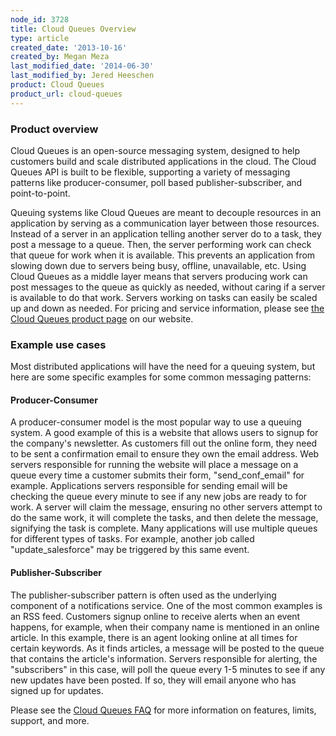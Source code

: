 ```yaml
---
node_id: 3728
title: Cloud Queues Overview
type: article
created_date: '2013-10-16'
created_by: Megan Meza
last_modified_date: '2014-06-30'
last_modified_by: Jered Heeschen
product: Cloud Queues
product_url: cloud-queues
---
```


### Product overview

Cloud Queues is an open-source messaging system, designed to help
customers build and scale distributed applications in the cloud.  The
Cloud Queues API is built to be flexible, supporting a variety of
messaging patterns like producer-consumer, poll based
publisher-subscriber, and point-to-point.

Queuing systems like Cloud Queues are meant to decouple resources in an
application by serving as a communication layer between those resources.
 Instead of a server in an application telling another server do to a
task, they post a message to a queue.  Then, the server performing work
can check that queue for work when it is available.  This prevents an
application from slowing down due to servers being busy, offline,
unavailable, etc.  Using Cloud Queues as a middle layer means that
servers producing work can post messages to the queue as quickly as
needed, without caring if a server is available to do that work.
 Servers working on tasks can easily be scaled up and down as needed.
For pricing and service information, please see [the Cloud Queues
product page](http://www.rackspace.com/cloud/queues/) on our website.



### Example use cases

Most distributed applications will have the need for a queuing system,
but here are some specific examples for some common messaging patterns:

#### Producer-Consumer

A producer-consumer model is the most popular
way to use a queuing system.  A good example of this is a website that
allows users to signup for the company's newsletter.  As customers fill
out the online form, they need to be sent a confirmation email to ensure
they own the email address.  Web servers responsible for running the
website will place a message on a queue every time a customer submits
their form, "send\_conf\_email" for example.  Applications servers
responsible for sending email will be checking the queue every minute to
see if any new jobs are ready to for work.  A server will claim the
message, ensuring no other servers attempt to do the same work, it will
complete the tasks, and then delete the message, signifying the task is
complete.  Many applications will use multiple queues for different
types of tasks.  For example, another job called "update\_salesforce"
may be triggered by this same event.



#### Publisher-Subscriber

The publisher-subscriber pattern is often
used as the underlying component of a notifications service.  One of the
most common examples is an RSS feed.  Customers signup online to receive
alerts when an event happens, for example, when their company name is
mentioned in an online article.  In this example, there is an agent
looking online at all times for certain keywords.  As it finds articles,
a message will be posted to the queue that contains the article's
information.  Servers responsible for alerting, the "subscribers" in
this case, will poll the queue every 1-5 minutes to see if any new
updates have been posted.  If so, they will email anyone who has signed
up for updates.



Please see the [Cloud Queues
FAQ](/how-to/cloud-queues-faq)
for more information on features, limits, support, and more.

